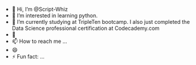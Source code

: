- 👋 Hi, I’m @Script-Whiz
- 👀 I’m interested in learning python.
- 🌱 I’m currently studying at TripleTen bootcamp. I also just completed the Data Science professional certification at Codecademy.com
- 💞️ 
- 📫 How to reach me ...
- 😄 
- ⚡ Fun fact: ...

<!---
Script-Whiz/Script-Whiz is a ✨ special ✨ repository because its `README.md` (this file) appears on your GitHub profile.
You can click the Preview link to take a look at your changes.
--->

